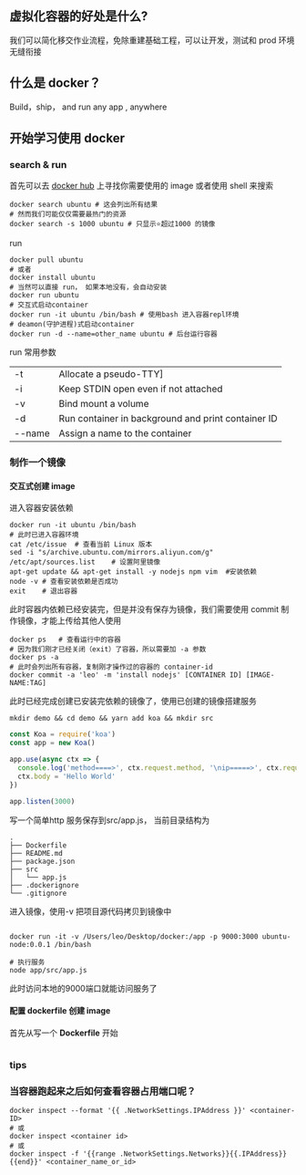 ## 虚拟化容器的好处是什么?

我们可以简化移交作业流程，免除重建基础工程，可以让开发，测试和 prod 环境无缝衔接

## 什么是 docker？

Build，ship， and run any app , anywhere

## 开始学习使用 docker

### search & run

首先可以去 [docker hub](https://hub.docker.com/explore/) 上寻找你需要使用的 image
或者使用 shell 来搜索

```shell
docker search ubuntu # 这会列出所有结果
# 然而我们可能仅仅需要最热门的资源
docker search -s 1000 ubuntu # 只显示⭐️超过1000 的镜像
```

run

```shell
docker pull ubuntu
# 或者
docker install ubuntu
# 当然可以直接 run， 如果本地没有，会自动安装
docker run ubuntu
# 交互式启动container
docker run -it ubuntu /bin/bash # 使用bash 进入容器repl环境
# deamon(守护进程)式启动container
docker run -d --name=other_name ubuntu # 后台运行容器
```

run 常用参数

|        |                                                    |
| ------ | -------------------------------------------------- |
| -t     | Allocate a pseudo-TTY]                             |
| -i     | Keep STDIN open even if not attached               |
| -v     | Bind mount a volume                                |
| -d     | Run container in background and print container ID |
| --name | Assign a name to the container                     |

### 制作一个镜像

#### 交互式创建 image

进入容器安装依赖

```shell
docker run -it ubuntu /bin/bash 
# 此时已进入容器环境
cat /etc/issue  # 查看当前 Linux 版本
sed -i "s/archive.ubuntu.com/mirrors.aliyun.com/g" /etc/apt/sources.list    # 设置阿里镜像
apt-get update && apt-get install -y nodejs npm vim  #安装依赖
node -v # 查看安装依赖是否成功
exit    # 退出容器
```

此时容器内依赖已经安装完，但是并没有保存为镜像，我们需要使用 commit 制作镜像，才能上传给其他人使用

```shell
docker ps   # 查看运行中的容器
# 因为我们刚才已经关闭（exit）了容器，所以需要加 -a 参数
docker ps -a 
# 此时会列出所有容器，复制刚才操作过的容器的 container-id
docker commit -a 'leo' -m 'install nodejs' [CONTAINER ID] [IMAGE-NAME:TAG]
```

此时已经完成创建已安装完依赖的镜像了，使用已创建的镜像搭建服务

```shell
mkdir demo && cd demo && yarn add koa && mkdir src
```

```javascript
const Koa = require('koa')
const app = new Koa()

app.use(async ctx => {
  console.log('method====>', ctx.request.method, '\nip=====>', ctx.request.ip)
  ctx.body = 'Hello World'
})

app.listen(3000)
```

写一个简单http 服务保存到src/app.js， 
当前目录结构为

```shell
.
├── Dockerfile
├── README.md
├── package.json
├── src
│   └── app.js
├── .dockerignore
└── .gitignore
```

进入镜像，使用-v 把项目源代码拷贝到镜像中

```shell

docker run -it -v /Users/leo/Desktop/docker:/app -p 9000:3000 ubuntu-node:0.0.1 /bin/bash

# 执行服务
node app/src/app.js
```
此时访问本地的9000端口就能访问服务了

#### 配置 dockerfile 创建 image

首先从写一个 **Dockerfile** 开始

```

```


### tips

### 当容器跑起来之后如何查看容器占用端口呢？

```shell
docker inspect --format '{{ .NetworkSettings.IPAddress }}' <container-ID>
# 或
docker inspect <container id>
# 或
docker inspect -f '{{range .NetworkSettings.Networks}}{{.IPAddress}}{{end}}' <container_name_or_id>
```
